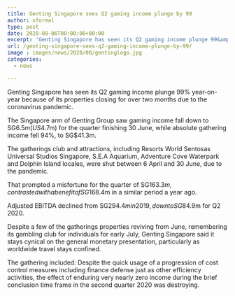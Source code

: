 ```yaml
---
title: Genting Singapore sees Q2 gaming income plunge by 99
author: xforeal 
type: post
date: 2020-08-06T00:00:00+00:00
excerpt: 'Genting Singapore has seen its Q2 gaming income plunge 99&amp;percnt; year-on-year because of its properties closing for over two months due to the coronavirus pandemic '
url: /genting-singapore-sees-q2-gaming-income-plunge-by-99/
image : images/news/2020/08/gentinglogo.jpg
categories:
  - news

---
```

Genting Singapore has seen its Q2 gaming income plunge 99&percnt; year-on-year because of its properties closing for over two months due to the coronavirus pandemic. 

The Singapore arm of Genting Group saw gaming income fall down to SG$6.5m (US$4.7m) for the quarter finishing 30 June, while absolute gathering income fell 94&percnt;, to SG$41.3m. 

The gatherings club and attractions, including Resorts World Sentosas Universal Studios Singapore, S.E.A Aquarium, Adventure Cove Waterpark and Dolphin Island locales, were shut between 6 April and 30 June, due to the pandemic. 

That prompted a misfortune for the quarter of SG$163.3m, contrasted with a benefit of SG$168.4m in a similar period a year ago. 

Adjusted EBITDA declined from SG$294.4m in 2019, down to SG$84.9m for Q2 2020. 

Despite a few of the gatherings properties reviving from June, remembering its gambling club for individuals for early July, Genting Singapore said it stays cynical on the general monetary presentation, particularly as worldwide travel stays confined. 

The gathering included: Despite the quick usage of a progression of cost control measures including finance defense just as other efficiency activities, the effect of enduring very nearly zero income during the brief conclusion time frame in the second quarter 2020 was destroying.